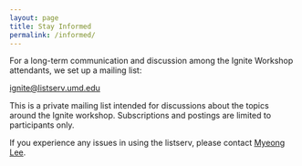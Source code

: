 ```yaml
---
layout: page
title: Stay Informed
permalink: /informed/
---
```



For a long-term communication and discussion among the Ignite Workshop attendants, we set up a mailing list: 

<div class="mailing"><a href="mailto:ignite@listserv.umd.edu">ignite@listserv.umd.edu</a></div>

This is a private mailing list intended for discussions about the topics around the Ignite workshop. 
Subscriptions and postings are limited to participants only. 

If you experience any issues in using the listserv, please contact <a href="mailto:myeong@umd.edu">Myeong Lee</a>.

